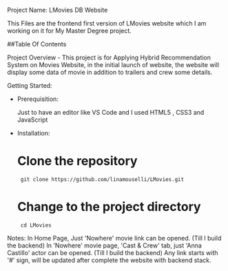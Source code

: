 Project Name: LMovies DB Website

This Files are the frontend first version of LMovies website which I am working on it for My Master Degree project.

##Table Of Contents

Project Overview - This project is for Applying Hybrid Recommendation System on Movies Website, in the initial launch of website, the website will display some data of movie in addition to trailers and crew some details.

Getting Started:

 - Prerequisition:

	Just to have an editor like VS Code and I used HTML5 , CSS3 and JavaScript

 - Installation:

	# Clone the repository
		git clone https://github.com/linamouselli/LMovies.git

	# Change to the project directory
		cd LMovies

Notes:
In Home Page, Just 'Nowhere' movie link can be opened. (Till I build the backend)
In 'Nowhere' movie page, 'Cast & Crew' tab, just 'Anna Castillo' actor can be opened. (Till I build the backend)
Any link starts with '#' sign, will be updated after complete the website with backend stack.
